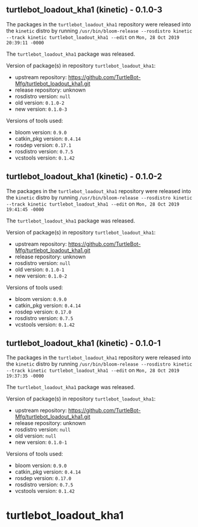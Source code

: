 ## turtlebot_loadout_kha1 (kinetic) - 0.1.0-3

The packages in the `turtlebot_loadout_kha1` repository were released into the `kinetic` distro by running `/usr/bin/bloom-release --rosdistro kinetic --track kinetic turtlebot_loadout_kha1 --edit` on `Mon, 28 Oct 2019 20:39:11 -0000`

The `turtlebot_loadout_kha1` package was released.

Version of package(s) in repository `turtlebot_loadout_kha1`:

- upstream repository: https://github.com/TurtleBot-Mfg/turtlebot_loadout_kha1.git
- release repository: unknown
- rosdistro version: `null`
- old version: `0.1.0-2`
- new version: `0.1.0-3`

Versions of tools used:

- bloom version: `0.9.0`
- catkin_pkg version: `0.4.14`
- rosdep version: `0.17.1`
- rosdistro version: `0.7.5`
- vcstools version: `0.1.42`


## turtlebot_loadout_kha1 (kinetic) - 0.1.0-2

The packages in the `turtlebot_loadout_kha1` repository were released into the `kinetic` distro by running `/usr/bin/bloom-release --rosdistro kinetic --track kinetic turtlebot_loadout_kha1 --edit` on `Mon, 28 Oct 2019 19:41:45 -0000`

The `turtlebot_loadout_kha1` package was released.

Version of package(s) in repository `turtlebot_loadout_kha1`:

- upstream repository: https://github.com/TurtleBot-Mfg/turtlebot_loadout_kha1.git
- release repository: unknown
- rosdistro version: `null`
- old version: `0.1.0-1`
- new version: `0.1.0-2`

Versions of tools used:

- bloom version: `0.9.0`
- catkin_pkg version: `0.4.14`
- rosdep version: `0.17.0`
- rosdistro version: `0.7.5`
- vcstools version: `0.1.42`


## turtlebot_loadout_kha1 (kinetic) - 0.1.0-1

The packages in the `turtlebot_loadout_kha1` repository were released into the `kinetic` distro by running `/usr/bin/bloom-release --rosdistro kinetic --track kinetic turtlebot_loadout_kha1 --edit` on `Mon, 28 Oct 2019 19:37:35 -0000`

The `turtlebot_loadout_kha1` package was released.

Version of package(s) in repository `turtlebot_loadout_kha1`:

- upstream repository: https://github.com/TurtleBot-Mfg/turtlebot_loadout_kha1.git
- release repository: unknown
- rosdistro version: `null`
- old version: `null`
- new version: `0.1.0-1`

Versions of tools used:

- bloom version: `0.9.0`
- catkin_pkg version: `0.4.14`
- rosdep version: `0.17.0`
- rosdistro version: `0.7.5`
- vcstools version: `0.1.42`


# turtlebot_loadout_kha1